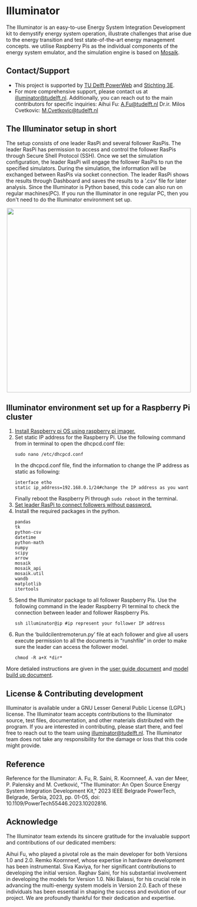 # Illuminator
The Illuminator is an easy-to-use Energy System Integration 
Development kit to demystify energy system operation, illustrate challenges 
that arise due to the energy transition and test 
state-of-the-art energy management concepts. we utilise Raspberry Pis
as the individual components of the energy system emulator, 
and the simulation engine is based on [Mosaik](https://mosaik.offis.de/).

## Contact/Support
* This project is supported by [TU Delft PowerWeb](https://www.tudelft.nl/powerweb) and [Stichting 3E](https://www.stichting3e.nl/).
* For more comprehensive support, please contact us at illuminator@tudelft.nl. Additionally, you can reach out to the main contributors for specific inquiries:
	Aihui Fu: A.Fu@tudelft.nl
	Dr.ir. Milos Cvetkovic: M.Cvetkovic@tudelft.nl



## The Illuminator setup in short
The setup consists of one leader RasPi and several follower RasPis.
The leader RasPi has permission to access and control the
follower RasPis through Secure Shell Protocol (SSH). Once we
set the simulation configuration, the leader RasPi will engage
the follower RasPis to run the specified simulators. During the
simulation, the information will be exchanged between RasPis via socket connection.
The leader RasPi shows the results through Dashboard and saves the results
to a ’.csv’ file for later analysis. 
Since the Illuminator is Python based, this code can also run on regular machines(PC). If you run 
the Illuminator in one regular PC, then you don't need to do the Illuminator environment set up.
<div align="center">
	<img align="center" src="docs/Figure/Structure.jpg" width="500">
</div>

## Illuminator environment set up for a Raspberry Pi cluster
1. [Install Raspberry pi OS using raspberry pi imager.](https://www.raspberrypi.com/software/)
2. Set static IP address for the Raspberry Pi.
    Use the following command from in terminal to open the dhcpcd.conf file:
    ```
    sudo nano /etc/dhcpcd.conf
    ```
   In the dhcpcd.conf file, find the information to change the IP address as static as following:
   ```
   interface etho
   static ip_address=192.168.0.1/24#change the IP address as you want
   ```
   Finally reboot the Raspberry Pi through `sudo reboot` in the terminal.
3. [Set leader RasPi to connect followers without password.](https://www.digitalocean.com/community/tutorials/how-to-set-up-ssh-keys-2)
4. Install the required packages in the python.
   ```
   pandas
   tk
   python-csv
   datetime
   python-math
   numpy
   scipy
   arrow
   mosaik
   mosaik_api
   mosaik.util
   wandb
   matplotlib
   itertools
   ```
5. Send the Illuminator package to all follower Raspberry Pis. Use the following command in the leader Raspberry Pi terminal to check the connection 
between leader and follower Raspberry Pis. 
   ```
   ssh illuminator@ip #ip represent your follower IP address
   ```
6. Run the ‘buildcilentremoterun.py’ file at each follower and give all users execute permission to all the documents in “runshfile” in order 
to make sure the leader can access the follower model.
   ```
   chmod -R a+X *dir*
   ```

More detialed instructions are given in the [user guide document](User%20guide.md) and [model build up document](Models.md).
## License & Contributing development
Illuminator is available under a GNU Lesser General Public License (LGPL) license.
The Illuminator team accepts contributions to the Illuminator source, test files, documentation, and other materials distributed with the program.
If you are interested in contributing, please start there, and feel free to reach out to the team using illuminator@tudelft.nl. The Illuminator team does not take any responsibility for the damage or loss that this code might provide. 
## Reference
Reference for the Illuminator: A. Fu, R. Saini, R. Koornneef, A. van der Meer, P. Palensky and M. Cvetković, "The Illuminator: An Open Source Energy System Integration Development Kit," 2023 IEEE Belgrade PowerTech, Belgrade, Serbia, 2023, pp. 01-05, doi: 10.1109/PowerTech55446.2023.10202816.
## Acknowledge
The Illuminator team extends its sincere gratitude for the invaluable support and contributions of our dedicated members:

Aihui Fu, who played a pivotal role as the main developer for both Versions 1.0 and 2.0.
Remko Koornneef, whose expertise in hardware development has been instrumental.
Siva Kaviya, for her significant contributions to developing the initial version.
Raghav Saini, for his substantial involvement in developing the models for Version 1.0.
Niki Balassi, for his crucial role in advancing the multi-energy system models in Version 2.0.
Each of these individuals has been essential in shaping the success and evolution of our project. We are profoundly thankful for their dedication and expertise.

